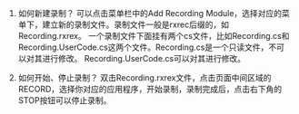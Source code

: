 1. 如何新建录制？
可以点击菜单栏中的Add Recording Module，选择对应的菜单下，建立新的录制文件。录制文件一般是rxrec后缀的，如Recording.rxrex。
一个录制文件下面挂有两个cs文件，比如Recording.cs和Recording.UserCode.cs这两个文件。Recording.cs是一个只读文件，不可以对其进行修改。
Recording.UserCode.cs可以对其进行修改。

2. 如何开始、停止录制？
双击Recording.rxrex文件，点击页面中间区域的RECORD，选择你对应的应用程序，开始录制，录制完成后，点击右下角的STOP按钮可以停止录制。



